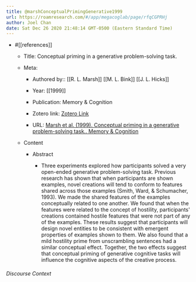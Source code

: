 ```yaml
---
title: @marshConceptualPrimingGenerative1999
url: https://roamresearch.com/#/app/megacoglab/page/rfqCGPRHj
author: Joel Chan
date: Sat Dec 26 2020 21:48:14 GMT-0500 (Eastern Standard Time)
---
```


- #[[references]]

    - Title: Conceptual priming in a generative problem-solving task.

    - Meta:

        - Authored by:: [[R. L. Marsh]] [[M. L. Bink]] [[J. L. Hicks]]

        - Year: [[1999]]

        - Publication: Memory & Cognition

        - Zotero link: [Zotero Link](zotero://select/items/1_KE9PQUMP)

        - URL: [Marsh et al. (1999). Conceptual priming in a generative problem-solving task.. Memory & Cognition](undefined)

    - Content

        - Abstract

            - Three experiments explored how participants solved a very open-ended generative problem-solving task. Previous research has shown that when participants are shown examples, novel creations will tend to conform to features shared across those examples (Smith, Ward, & Schumacher, 1993). We made the shared features of the examples conceptually related to one another. We found that when the features were related to the concept of hostility, participants' creations contained hostile features that were not part of any of the examples. These results suggest that participants will design novel entities to be consistent with emergent properties of examples shown to them. We also found that a mild hostility prime from unscrambling sentences had a similar conceptual effect. Together, the two effects suggest that conceptual priming of generative cognitive tasks will influence the cognitive aspects of the creative process.

###### Discourse Context


